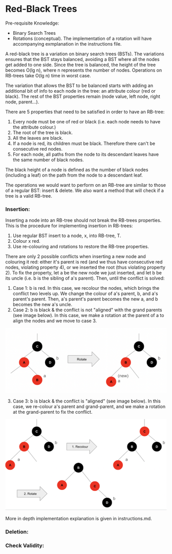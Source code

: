 # **Red-Black Trees**

Pre-requisite Knowledge:
- Binary Search Trees
- Rotations (conceptual). The implementation of a rotation will have accompanying exmplanation in the instructions file.

A red-black tree is a variation on binary search trees (BSTs). The variations ensures that the BST stays balanced, avoiding a BST where all the nodes get added to one side. Since the tree is balanced, the height of the tree becomes O(lg n), where n represents the number of nodes. Operations on RB-trees take O(lg n) time in worst case.

The variation that allows the BST to be balanced starts with adding an additional bit of info to each node in the tree: an attribute colour (red or black). The rest of the BST properties remain (node value, left node, right node, parent...). 

There are 5 properties that need to be satisfied in order to have an RB-tree:
1. Every node must be one of red or black (i.e. each node needs to have the attribute colour.)
2. The root of the tree is black.
3. All the leaves are black.
4. If a node is red, its children must be black. Therefore there can't be consecutive red nodes.
5. For each node, all paths from the node to its descendant leaves have the same number of black nodes.


The black height of a node is defined as the number of black nodes (including a leaf) on the path from the node to a descendant leaf.

The operations we would want to perform on an RB-tree are similar to those of a regular BST: insert & delete. We also want a method that will check if a tree is a valid RB-tree. 

### **Insertion:**
Inserting a node into an RB-tree should not break the RB-trees properties. This is the procedure for implementing insertion in RB-trees:
1. Use regular BST insert to a node, x, into RB-tree, T.
2. Colour x red.
3. Use re-colouring and rotations to restore the RB-tree properties.

There are only 2 possible conflicts when inserting a new node and colouring it red: either it's parent is red (and we thus have consecutive red nodes, violating property 4), or we inserted the root (thus violating property 2). To fix the property, let a be the new node we just inserted, and let b be its uncle (i.e. b is the sibling of a's parent). Then, until the conflict is solved:
1. Case 1: b is red. In this case, we recolour the nodes, which brings the conflict two levels up. We change the colour of a's parent, b, and a's parent's parent. Then, a's parent's parent becomes the new a, and b becomes the new a's uncle.
2. Case 2: b is black & the conflict is not "aligned" with the grand parents (see image below). In this case, we make a rotation at the parent of a to align the nodes and we move to case 3.

![alt text](case2.png "Case 2")

3. Case 3: b is black & the conflict is "aligned" (see image below). In this case, we re-colour a's parent and grand-parent, and we make a rotation at the grand-parent to fix the conflict.

![alt text](case3.png "Case 3")

More in depth implementation explanation is given in instructions.md. 

### **Deletion:**



### **Check Validity:**
